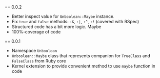 == 0.0.2

* Better inspect value for `Unboolean::Maybe` instance.
* Fix `true` and `false` methods: `:&`, `:|`, `:^`, `:!` (covered with RSpec)
* Structured code has a bit more logic. Maybe
* 100%-coverage of code

== 0.0.1

* Namespace `Unboolean`
* `Unboolean::Maybe` class that represents companion for `TrueClass` and `FalseClass` from Ruby core
* Kernel extension to provide convenient method to use `maybe` function in code
